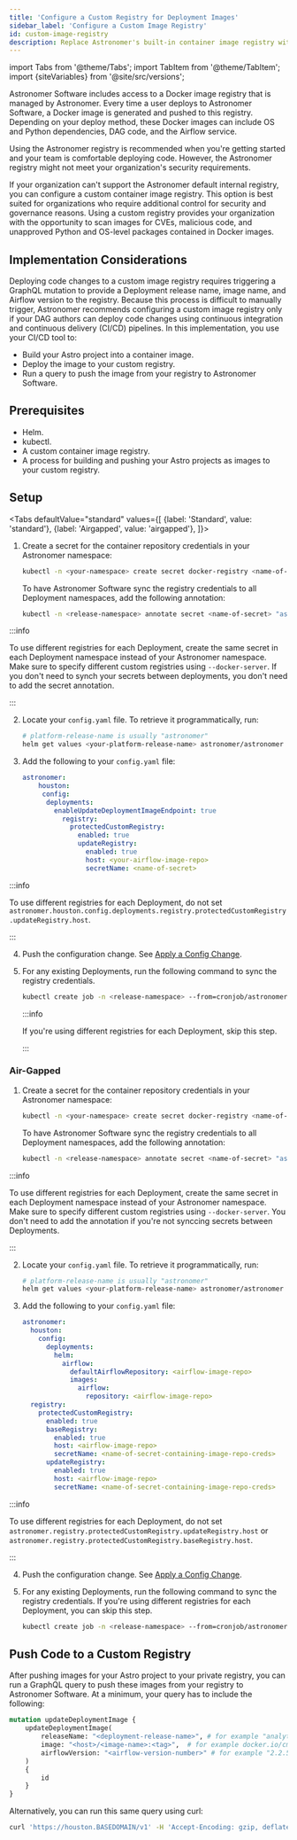```yaml
---
title: 'Configure a Custom Registry for Deployment Images'
sidebar_label: 'Configure a Custom Image Registry'
id: custom-image-registry
description: Replace Astronomer's built-in container image registry with your own.
---
```

import Tabs from '@theme/Tabs';
import TabItem from '@theme/TabItem';
import {siteVariables} from '@site/src/versions';

Astronomer Software includes access to a Docker image registry that is managed by Astronomer. Every time a user deploys to Astronomer Software, a Docker image is generated and pushed to this registry. Depending on your deploy method, these Docker images can include OS and Python dependencies, DAG code, and the Airflow service.

Using the Astronomer registry is recommended when you're getting started and your team is comfortable deploying code. However, the Astronomer registry might not meet your organization's security requirements.

If your organization can't support the Astronomer default internal registry, you can configure a custom container image registry. This option is best suited for organizations who require additional control for security and governance reasons. Using a custom registry provides your organization with the opportunity to scan images for CVEs, malicious code, and unapproved Python and OS-level packages contained in Docker images.

## Implementation Considerations

Deploying code changes to a custom image registry requires triggering a GraphQL mutation to provide a Deployment release name, image name, and Airflow version to the registry. Because this process is difficult to manually trigger, Astronomer recommends configuring a custom image registry only if your DAG authors can deploy code changes using continuous integration and continuous delivery (CI/CD) pipelines. In this implementation, you use your CI/CD tool to:

- Build your Astro project into a container image.
- Deploy the image to your custom registry.
- Run a query to push the image from your registry to Astronomer Software.

## Prerequisites

- Helm.
- kubectl.
- A custom container image registry.
- A process for building and pushing your Astro projects as images to your custom registry.

## Setup

<Tabs
    defaultValue="standard"
    values={[
        {label: 'Standard', value: 'standard'},
        {label: 'Airgapped', value: 'airgapped'},
    ]}>
<TabItem value="standard">

1. Create a secret for the container repository credentials in your Astronomer namespace:

    ```bash
    kubectl -n <your-namespace> create secret docker-registry <name-of-secret> --docker-server=<your-registry-server> --docker-username=<your-name> --docker-password=<your-password> --docker-email=<your-email>
    ```

    To have Astronomer Software sync the registry credentials to all Deployment namespaces, add the following annotation:

    ```bash
    kubectl -n <release-namespace> annotate secret <name-of-secret> "astronomer.io/commander-sync"="platform=astronomer"
    ```

  :::info

  To use different registries for each Deployment, create the same secret in each Deployment namespace instead of your Astronomer namespace. Make sure to specify different custom registries using `--docker-server`. If you don't need to synch your secrets between deployments, you don't need to add the secret annotation.

  :::

2. Locate your `config.yaml` file. To retrieve it programmatically, run:

    ```bash
    # platform-release-name is usually "astronomer"
    helm get values <your-platform-release-name> astronomer/astronomer -n astronomer
    ```

3. Add the following to your `config.yaml` file:

    ```yaml
    astronomer:
    	houston:
         config:
          deployments:
            enableUpdateDeploymentImageEndpoint: true
        	  registry:
        	    protectedCustomRegistry:
        	      enabled: true
        	      updateRegistry:
        	        enabled: true
        	        host: <your-airflow-image-repo>
        	        secretName: <name-of-secret>
    ```

  :::info

  To use different registries for each Deployment, do not set `astronomer.houston.config.deployments.registry.protectedCustomRegistry.updateRegistry.host`.

  :::

4. Push the configuration change. See [Apply a Config Change](https://docs.astronomer.io/software/apply-platform-config).
5. For any existing Deployments, run the following command to sync the registry credentials.

    ```bash
    kubectl create job -n <release-namespace> --from=cronjob/astronomer-config-syncer upgrade-config-synchronization
    ```

    :::info

    If you're using different registries for each Deployment, skip this step.

    :::

</TabItem>

<TabItem value="airgapped">

### Air-Gapped

1. Create a secret for the container repository credentials in your Astronomer namespace:

    ```bash
    kubectl -n <your-namespace> create secret docker-registry <name-of-secret> --docker-server=<your-registry-server> --docker-username=<your-name> --docker-password=<your-password> --docker-email=<your-email>
    ```

    To have Astronomer Software sync the registry credentials to all Deployment namespaces, add the following annotation:

    ```bash
    kubectl -n <release-namespace> annotate secret <name-of-secret> "astronomer.io/commander-sync"="platform=astronomer"
    ```

  :::info

  To use different registries for each Deployment, create the same secret in each Deployment namespace instead of your Astronomer namespace. Make sure to specify different custom registries using `--docker-server`. You don't need to add the annotation if you're not synccing secrets between Deployments.


  :::

2. Locate your `config.yaml` file. To retrieve it programmatically, run:

    ```bash
    # platform-release-name is usually "astronomer"
    helm get values <your-platform-release-name> astronomer/astronomer -n astronomer
    ```

3. Add the following to your `config.yaml` file:

    ```yaml
    astronomer:
      houston:
        config:
          deployments:
            helm:
              airflow:
                defaultAirflowRepository: <airflow-image-repo>
                images:
                  airflow:
                    repository: <airflow-image-repo>
      registry:
        protectedCustomRegistry:
          enabled: true
          baseRegistry:
            enabled: true
            host: <airflow-image-repo>
            secretName: <name-of-secret-containing-image-repo-creds>
          updateRegistry:
            enabled: true
            host: <airflow-image-repo>
            secretName: <name-of-secret-containing-image-repo-creds>
    ```

  :::info

  To use different registries for each Deployment, do not set `astronomer.registry.protectedCustomRegistry.updateRegistry.host` or `astronomer.registry.protectedCustomRegistry.baseRegistry.host`.

  :::

4. Push the configuration change. See [Apply a Config Change](https://docs.astronomer.io/software/apply-platform-config).
5. For any existing Deployments, run the following command to sync the registry credentials. If you're using different registries for each Deployment, you can skip this step.

    ```bash
    kubectl create job -n <release-namespace> --from=cronjob/astronomer-config-syncer upgrade-config-synchronization
    ```


</TabItem>
</Tabs>

## Push Code to a Custom Registry

After pushing images for your Astro project to your private registry, you can run a GraphQL query to push these images from your registry to Astronomer Software. At a minimum, your query has to include the following:

```graphql
mutation updateDeploymentImage {
	updateDeploymentImage(
		releaseName: "<deployment-release-name>", # for example "analytics-dev"
		image: "<host>/<image-name>:<tag>",  # for example docker.io/cmart123/ap-airflow:test4
		airflowVersion: "<airflow-version-number>" # for example "2.2.5"
	)
	{
		id
	}
}
```

Alternatively, you can run this same query using curl:

```bash
curl 'https://houston.BASEDOMAIN/v1' -H 'Accept-Encoding: gzip, deflate, br' -H 'Content-Type: application/json' -H 'Accept: application/json' -H 'Connection: keep-alive' -H 'DNT: 1' -H 'Origin: https://houston.BASEDOMAIN/v1' -H 'Authorization: <your-token>' --data-binary '{"query":"mutation updateDeploymentImage {updateDeploymentImage(releaseName: \"<deployment-release-name>\", image: \"<host>/<image-name>:<tag>\",airflowVersion: \"<airflow-version-number>\"){id}}"}' --compressed
```
